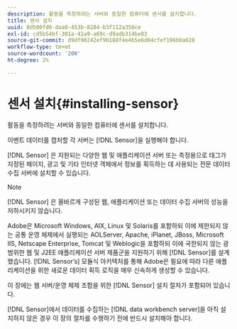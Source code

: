 ```yaml
---
description: 활동을 측정하려는 서버와 동일한 컴퓨터에 센서를 설치합니다.
title: 센서 설치
uuid: 8d500fd0-daa0-453b-8284-b3f112a358ce
exl-id: cd5b54bf-301a-41a9-a69c-d9adb314be03
source-git-commit: d9df90242ef96188f4e4b5e6d04cfef196b0a628
workflow-type: tm+mt
source-wordcount: '200'
ht-degree: 2%

---
```


# 센서 설치{#installing-sensor}

활동을 측정하려는 서버와 동일한 컴퓨터에 센서를 설치합니다.

이벤트 데이터를 캡처할 각 서버는 [!DNL Sensor]을 실행해야 합니다.

[!DNL Sensor] 은 지원되는 다양한 웹 및 애플리케이션 서버 또는 측정용으로 태그가 지정된 페이지, 광고 및 기타 인터넷 객체에서 정보를 획득하는 데 사용되는 전문 데이터 수집 서버에 설치할 수 있습니다.

>[!NOTE]
>
>[!DNL Sensor] 은 올바르게 구성된 웹, 애플리케이션 또는 데이터 수집 서버의 성능을 저하시키지 않습니다.

Adobe은 Microsoft Windows, AIX, Linux 및 Solaris를 포함하되 이에 제한되지 않는 공통 운영 체제에서 실행되는 AOLServer, Apache, iPlanet, JBoss, Microsoft IIS, Netscape Enterprise, Tomcat 및 Weblogic을 포함하되 이에 국한되지 않는 광범위한 웹 및 J2EE 애플리케이션 서버 제품군을 지원하기 위해 [!DNL Sensor]를 설계했습니다. [!DNL Sensor’s] 모듈식 아키텍처를 통해 Adobe은 필요에 따라 다른 애플리케이션을 위한 새로운 데이터 획득 로직을 매우 신속하게 생성할 수 있습니다.

이 장에는 웹 서버/운영 체제 조합을 위한 [!DNL Sensor] 설치 절차가 포함되어 있습니다.

[!DNL Sensor]에서 데이터를 수집하는 [!DNL data workbench server]을 아직 설치하지 않은 경우 이 장의 절차를 수행하기 전에 반드시 설치해야 합니다.
